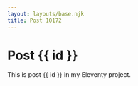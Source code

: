 ```yaml
---
layout: layouts/base.njk
title: Post 10172
---
```


# Post {{ id }}

This is post {{ id }} in my Eleventy project.
